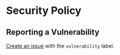 # Security Policy

## Reporting a Vulnerability

[Create an issue](https://github.com/oakfinch/node-utils/issues) with the `vulnerability` label.
